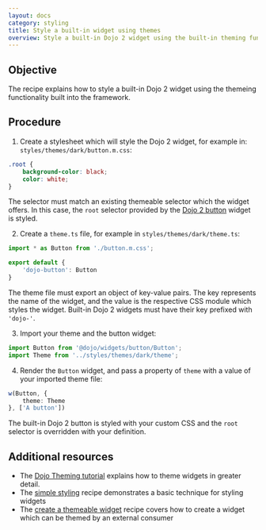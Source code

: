 ```yaml
---
layout: docs
category: styling
title: Style a built-in widget using themes
overview: Style a built-in Dojo 2 widget using the built-in theming functionality
---
```


## Objective

The recipe explains how to style a built-in Dojo 2 widget using the themeing functionality built into the framework.

## Procedure

1. Create a stylesheet which will style the Dojo 2 widget, for example in: `styles/themes/dark/button.m.css`:

```css
.root {
    background-color: black;
    color: white;
}
```

The selector must match an existing themeable selector which the widget offers. In this case, the `root` selector provided by the [Dojo 2 button](https://github.com/dojo/widgets/tree/master/src/button#theming) widget is styled.

2. Create a `theme.ts` file, for example in `styles/themes/dark/theme.ts`:

```ts
import * as Button from './button.m.css';

export default {
    'dojo-button': Button
}
```

The theme file must export an object of key-value pairs. The key represents the name of the widget, and the value is the respective CSS module which styles the widget. Built-in Dojo 2 widgets must have their key prefixed with `'dojo-'`.

3. Import your theme and the button widget:

```ts
import Button from '@dojo/widgets/button/Button';
import Theme from '../styles/themes/dark/theme';
```

4. Render the `Button` widget, and pass a property of `theme` with a value of your imported theme file:

```ts
w(Button, {
    theme: Theme
}, ['A button'])
```

The built-in Dojo 2 button is styled with your custom CSS and the `root` selector is overridden with your definition.

## Additional resources

* The [Dojo Theming tutorial](https://dojo.io/tutorials/007_theming/) explains how to theme widgets in greater detail.
* The [simple styling](https://github.com/dojo/dojo.io/tree/master/site/source/cookbook/styling/simple-styling.md) recipe demonstrates a basic technique for styling widgets
* The [create a themeable widget](https://github.com/dojo/dojo.io/tree/master/site/source/cookbook/styling/create-a-themeable-widget.md) recipe covers how to create a widget which can be themed by an external consumer
